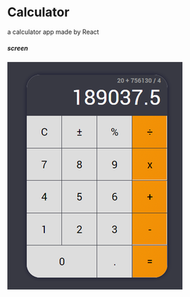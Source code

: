 # Calculator

a calculator app made by React

##### screen
![Calculator app - made by React](https://raw.githubusercontent.com/BiskremMuhammad/react-calculator/master/screen.png)
